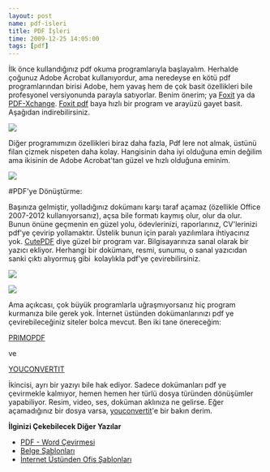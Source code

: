 ```yaml
--- 
layout: post 
name: pdf-isleri 
title: PDF İşleri 
time: 2009-12-25 14:05:00
tags: [pdf]
---
```


İlk önce kullandığınız pdf okuma programlarıyla başlayalım. Herhalde çoğunuz Adobe Acrobat kullanıyordur, ama neredeyse en kötü pdf programlarından birisi Adobe, hem yavaş hem de çok basit özellikleri bile profesyonel versiyonunda parayla satıyorlar. Benim önerim; ya [Foxit](http://www.foxitsoftware.com/Secure_PDF_Reader/) ya da [PDF-Xchange](http://pdf-xchange-viewer.en.softonic.com/). [Foxit pdf](http://www.foxitsoftware.com/Secure_PDF_Reader/) baya hızlı bir program ve arayüzü gayet basit. Aşağıdan indirebilirsiniz.

[![]({{site.url}}/images/foxit.png)](http://www.foxitsoftware.com/Secure_PDF_Reader/)

Diğer programımızın özellikleri biraz daha fazla, Pdf lere not almak, üstünü filan çizmek nispeten daha kolay. Hangisinin daha iyi olduğuna emin değilim ama ikisinin de Adobe Acrobat'tan güzel ve hızlı olduğuna eminim.

[![](http://www.freewaregenius.com/wp-content/uploads/2007/05/PDF-XChange%20Viewer.jpg)](http://pdf-xchange-viewer.en.softonic.com/)

#PDF'ye Dönüştürme:

Başınıza gelmiştir, yolladığınız dokümanı karşı taraf açamaz (özellikle Office 2007-2012 kullanıyorsanız), açsa bile formatı kaymış olur, olur da olur. Bunun önüne geçmenin en güzel yolu, ödevlerinizi, raporlarınız, CV'lerinizi pdf'ye çevirip yollamaktır. Üstelik bunun için paralı yazılımlara ihtiyacınız yok. [CutePDF](http://www.cutepdf.com/) diye güzel bir program var. Bilgisayarınıza sanal olarak bir yazıcı ekliyor. Herhangi bir dokümanı, resmi, sunumu, o sanal yazıcıdan sanki çıktı alıyormuş gibi  kolaylıkla pdf'ye çevirebilirsiniz.

[![](http://www.educationworld.com/a_tech/gadget/images/gadget_018.gif)](http://www.educationworld.com/a_tech/gadget/images/gadget_018.gif)

[![](http://www.gtp.com.au/printerfuel/images/cutepdf-printing.gif)](http://download.cnet.com/CutePDF-Writer/3000-6675_4-10206470.html)


Ama açıkcası, çok büyük programlarla uğraşmıyorsanız hiç program kurmanıza bile gerek yok. İnternet üstünden dokümanlarınızı pdf ye çevirebileceğiniz siteler bolca mevcut. Ben iki tane önereceğim:

[PRIMOPDF](http://www.primopdf.com/online.aspx)

ve

[YOUCONVERTIT](http://www.youconvertit.com/)

İkincisi, ayrı bir yazıyı bile hak ediyor. Sadece dokümanları pdf ye çevirmekle kalmıyor, hemen hemen her türlü dosya türünden dönüşümler yapabiliyor. Resim, video, ses, doküman aklınıza ne gelirse. Eğer açamadığınız bir dosya varsa, [youconvertit](http://www.youconvertit.com/)'e bir bakın derim.

**İlginizi Çekebilecek Diğer Yazılar**

-   [PDF - Word Çevirmesi](http://asuyatuyolar.org/2011/03/pdf-word.html)
-   [Belge Şablonları](http://asuyatuyolar.org/2011/03/belge-sablonlar.html)
-   [İnternet Üstünden Ofis Şablonları](http://asuyatuyolar.org/2011/02/kullan-at-mail-adresi.html)

